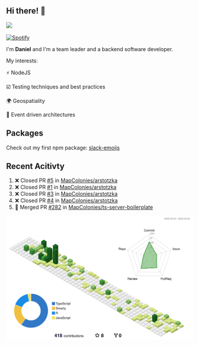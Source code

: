 ## Hi there! 👋

<p>
  <img src="https://github-readme-stats.vercel.app/api?username=syncush&theme=tokyonight">
</p>

[![Spotify](https://novatorem-rust.vercel.app/api/spotify)](https://open.spotify.com/user/syncush)

I'm **Daniel** and I'm a team leader and a backend software developer.

My interests:

⚡ NodeJS

☑️ Testing techniques and best practices

🌍 Geospatiality

🧠 Event driven architectures

## Packages
Check out my first npm package: [slack-emojis](https://www.npmjs.com/package/slack-emojis)

## Recent Acitivty
<!--START_SECTION:activity-->
1. ❌ Closed PR [#5](https://github.com/MapColonies/arstotzka/pull/5) in [MapColonies/arstotzka](https://github.com/MapColonies/arstotzka)
2. ❌ Closed PR [#1](https://github.com/MapColonies/arstotzka/pull/1) in [MapColonies/arstotzka](https://github.com/MapColonies/arstotzka)
3. ❌ Closed PR [#3](https://github.com/MapColonies/arstotzka/pull/3) in [MapColonies/arstotzka](https://github.com/MapColonies/arstotzka)
4. ❌ Closed PR [#4](https://github.com/MapColonies/arstotzka/pull/4) in [MapColonies/arstotzka](https://github.com/MapColonies/arstotzka)
5. 🎉 Merged PR [#282](https://github.com/MapColonies/ts-server-boilerplate/pull/282) in [MapColonies/ts-server-boilerplate](https://github.com/MapColonies/ts-server-boilerplate)
<!--END_SECTION:activity-->

![contrib](./profile-3d-contrib/profile-green-animate.svg)

